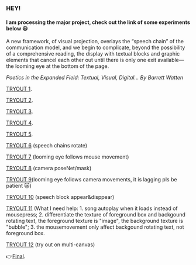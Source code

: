 ### HEY!
#### I am processing the major project, check out the link of some experiments below :smiley:

A new framework, of visual projection, overlays the “speech chain” of the communication model, and we begin to complicate, beyond the possibility of a comprehensive reading, the display with textual blocks and graphic elements that cancel each other out until there is only one exit available—the looming eye at the bottom of the page.

*Poetics in the Expanded Field: Textual, Visual, Digital…*
*By Barrett Watten*


[TRYOUT 1](https://faye12.github.io/CodeWord/majorProject/majorProject_tryout1/).

[TRYOUT 2](https://faye12.github.io/CodeWord/majorProject/majorProject_tryout2/).

[TRYOUT 3](https://faye12.github.io/CodeWord/majorProject/majorProject_practice1/).

[TRYOUT 4](https://faye12.github.io/CodeWord/majorProject/majorProject_tryout4/).

[TRYOUT 5](https://faye12.github.io/CodeWord/majorProject/majorProject_practice4/).

[TRYOUT 6](https://faye12.github.io/CodeWord/majorProject/majorProject_tryout5/) (speech chains rotate)

[TRYOUT 7](https://faye12.github.io/CodeWord/majorProject/majorProject_tryout7/) (looming eye follows mouse movement)

[TRYOUT 8](https://faye12.github.io/CodeWord/majorProject/camera_move_poseNet/) (camera poseNet/mask)

[TRYOUT 9](https://faye12.github.io/CodeWord/majorProject/majorProject_tryout8/)(looming eye follows camera movements, it is lagging pls be patient :crying_cat_face:)

[TRYOUT 10](https://faye12.github.io/CodeWord/majorProject/majorProject_speechBlock/) (speech block appear&disppear)

[TRYOUT 11](https://faye12.github.io/CodeWord/majorProject/MajorProject_tryout13/) (What I need help: 1. song autoplay when it loads instead of mousepress; 2. differentiate the texture of foreground box and backgound rotating text, the foreground texture is "image", the background texture is "bubble"; 3. the mousemovement only affect backgound rotating text, not foreground box.

[TRYOUT 12](https://faye12.github.io/CodeWord/majorProject/MajorProject_clone/) (try out on multi-canvas)


:point_right:[Final](https://faye12.github.io/CodeWord/majorProject/MajorProject_Final/).


